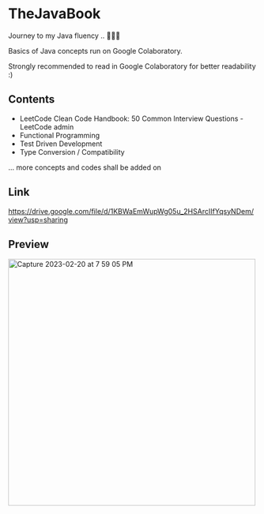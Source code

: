 # TheJavaBook
 
 Journey to my Java fluency .. 👨🏻‍💻
 
 Basics of Java concepts run on Google Colaboratory.

 Strongly recommended to read in Google Colaboratory for better readability :) 
 

## Contents
- LeetCode Clean Code Handbook: 50 Common Interview Questions - LeetCode admin 
- Functional Programming 
- Test Driven Development
- Type Conversion / Compatibility

... more concepts and codes shall be added on 

## Link 
https://drive.google.com/file/d/1KBWaEmWupWg05u_2HSArcIIfYqsyNDem/view?usp=sharing

## Preview 
<img width="500" alt="Capture 2023-02-20 at 7 59 05 PM" src="https://user-images.githubusercontent.com/96886982/220221876-03e8a561-d667-41aa-b76b-990b1f354913.png">
